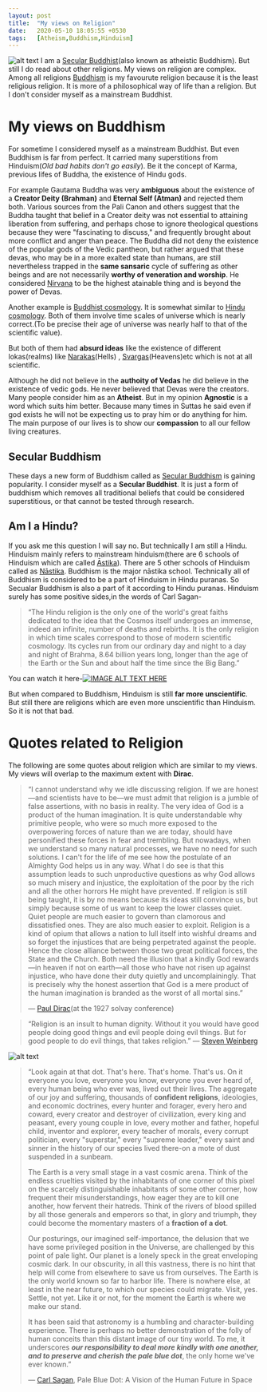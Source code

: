 ```yaml
---
layout: post
title:  "My views on Religion"
date:   2020-05-10 18:05:55 +0530
tags:   [Atheism,Buddhism,Hinduism]
---
```

![alt text]({{site.baseurl}}/img/01.jpg "Steven Weinberg")
I am a [Secular Buddhist](https://en.wikipedia.org/wiki/Secular_Buddhism)(also known as atheistic Buddhism). But still I do read about other religions. My views on religion are complex. Among all religions [Buddhism](https://en.wikipedia.org/wiki/Buddhism) is my favourute religion because it is the least religious religion. It is more of a philosophical way of life than a religion. But I don't consider myself as a mainstream Buddhist. 

# My views on Buddhism
For sometime I considered myself as a mainstream Buddhist. But even Buddhism is far from perfect. It carried many superstitions from Hinduism(*Old bad habits don't go easily*). Be it the concept of Karma, previous lifes of Buddha, the existence of Hindu gods.

For example Gautama Buddha was very **ambiguous** about the existence of a **Creator Deity (Brahman)** and **Eternal Self (Atman)** and rejected them both. Various sources from the Pali Canon and others suggest that the Buddha taught that belief in a Creator deity was not essential to attaining liberation from suffering, and perhaps chose to ignore theological questions because they were "fascinating to discuss," and frequently brought about more conflict and anger than peace. The Buddha did not deny the existence of the popular gods of the Vedic pantheon, but rather argued that these devas, who may be in a more exalted state than humans, are still nevertheless trapped in the **same sansaric** cycle of suffering as other beings and are not necessarily **worthy of veneration and worship**. He considered [Nirvana](https://en.wikipedia.org/wiki/Nirvana_(Buddhism)) to be the highest atainable thing and is beyond the power of Devas.

Another example is [Buddhist cosmology](https://en.wikipedia.org/wiki/Buddhist_cosmology). It is somewhat similar to [Hindu cosmology](https://en.wikipedia.org/wiki/Hindu_cosmology). Both of them involve time scales of universe which is nearly correct.(To be precise their age of universe was nearly half to that of the scientific value). 

But both of them had **absurd ideas** like the existence of different lokas(realms) like [Narakas](https://en.wikipedia.org/wiki/Buddhist_cosmology#Hells_(Narakas))(Hells) , [Svargas](https://en.wikipedia.org/wiki/Buddhist_cosmology#Heavens)(Heavens)etc which is not at all scientific.

Although he did not believe in the **authoity of Vedas** he did believe in the existence of vedic gods. He never believed that Devas were the creators. Many people consider him as an **Atheist**. But in my opinion **Agnostic** is a word which suits him better. Because many times in Suttas he said even if god exists he will not be expecting us to pray him or do anything for him. The main purpose of our lives is to show our **compassion** to all our fellow living creatures.

## Secular Buddhism

These days a new form of Buddhism called as [Secular Buddhism](https://en.wikipedia.org/wiki/Secular_Buddhism) is gaining popularity. I consider myself as a **Secular Buddhist**. It is just a form of buddhism which removes all traditional beliefs that could be considered superstitious, or that cannot be tested through research.

## Am I a Hindu?

If you ask me this question I will say no. But technically I am still a Hindu. Hinduism mainly refers to mainstream hinduism(there are 6 schools of Hinduism which are called [Āstika](https://en.wikipedia.org/wiki/%C4%80stika_and_n%C4%81stika#%C4%80stika)). There are 5 other schools of Hinduism called as [Nāstika](https://en.wikipedia.org/wiki/%C4%80stika_and_n%C4%81stika#N%C4%81stika). Buddhism is the major nāstika school. Technically all of Buddhism is considered to be a part of Hinduism in Hindu puranas. So Secualar Buddhism is also a part of it according to Hindu puranas. Hinduism surely has some positive sides,in the words of Carl Sagan-
>“The Hindu religion is the only one of the world's great faiths dedicated to the idea that the Cosmos itself undergoes an immense, indeed an infinite, number of deaths and rebirths. It is the only religion in which time scales correspond to those of modern scientific cosmology. Its cycles run from our ordinary day and night to a day and night of Brahma, 8.64 billion years long, longer than the age of the Earth or the Sun and about half the time since the Big Bang.”

You can watch it here-[![IMAGE ALT TEXT HERE](http://img.youtube.com/vi/Ugyrzr5Ds8o/0.jpg)](https://www.youtube.com/watch?v=Ugyrzr5Ds8o)

But when compared to Buddhism, Hinduism is still **far more unscientific**. But still there are religions which are even more unscientific than Hinduism. So it is not that bad.

# Quotes related to Religion
The following are some quotes about religion which are similar to my views.
My views will overlap to the maximum extent with **Dirac**.

>“I cannot understand why we idle discussing religion. If we are honest—and scientists have to be—we must admit that religion is a jumble of false assertions, with no basis in reality. The very idea of God is a product of the human imagination. It is quite understandable why primitive people, who were so much more exposed to the overpowering forces of nature than we are today, should have personified these forces in fear and trembling. But nowadays, when we understand so many natural processes, we have no need for such solutions. I can't for the life of me see how the postulate of an Almighty God helps us in any way. What I do see is that this assumption leads to such unproductive questions as why God allows so much misery and injustice, the exploitation of the poor by the rich and all the other horrors He might have prevented. If religion is still being taught, it is by no means because its ideas still convince us, but simply because some of us want to keep the lower classes quiet. Quiet people are much easier to govern than clamorous and dissatisfied ones. They are also much easier to exploit. Religion is a kind of opium that allows a nation to lull itself into wishful dreams and so forget the injustices that are being perpetrated against the people. Hence the close alliance between those two great political forces, the State and the Church. Both need the illusion that a kindly God rewards—in heaven if not on earth—all those who have not risen up against injustice, who have done their duty quietly and uncomplainingly. That is precisely why the honest assertion that God is a mere product of the human imagination is branded as the worst of all mortal sins.”
>
>― [Paul Dirac](https://en.wikipedia.org/wiki/Paul_Dirac)(at the 1927 solvay conference)

>“Religion is an insult to human dignity. Without it you would have good people doing good things and evil people doing evil things.
But for good people to do evil things, that takes religion.”
― [Steven Weinberg](https://en.wikipedia.org/wiki/Steven_Weinberg)

![alt text]({{site.baseurl}}/img/pbdot.jpeg "Pale blue dot")

>“Look again at that dot. That's here. That's home. That's us. On it everyone you love, everyone you know, everyone you ever heard of, every human being who ever was, lived out their lives. The aggregate of our joy and suffering, thousands of **confident religions**, ideologies, and economic doctrines, every hunter and forager, every hero and coward, every creator and destroyer of civilization, every king and peasant, every young couple in love, every mother and father, hopeful child, inventor and explorer, every teacher of morals, every corrupt politician, every "superstar," every "supreme leader," every saint and sinner in the history of our species lived there-on a mote of dust suspended in a sunbeam.
>
>The Earth is a very small stage in a vast cosmic arena. Think of the endless cruelties visited by the inhabitants of one corner of this pixel on the scarcely distinguishable inhabitants of some other corner, how frequent their misunderstandings, how eager they are to kill one another, how fervent their hatreds. Think of the rivers of blood spilled by all those generals and emperors so that, in glory and triumph, they could become the momentary masters of a **fraction of a dot**.
>
>Our posturings, our imagined self-importance, the delusion that we have some privileged position in the Universe, are challenged by this point of pale light. Our planet is a lonely speck in the great enveloping cosmic dark. In our obscurity, in all this vastness, there is no hint that help will come from elsewhere to save us from ourselves.
The Earth is the only world known so far to harbor life. There is nowhere else, at least in the near future, to which our species could migrate. Visit, yes. Settle, not yet. Like it or not, for the moment the Earth is where we make our stand.
>
>It has been said that astronomy is a humbling and character-building experience. There is perhaps no better demonstration of the folly of human conceits than this distant image of our tiny world. To me, it underscores ***our responsibility to deal more kindly with one another, and to preserve and cherish the pale blue dot***, the only home we've ever known.”
>
>― [Carl Sagan](https://en.wikipedia.org/wiki/Carl_Sagan), Pale Blue Dot: A Vision of the Human Future in Space
